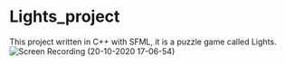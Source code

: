 # Lights_project
This project written in C++ with SFML, it is a puzzle game called Lights.
![Screen Recording (20-10-2020 17-06-54)](https://user-images.githubusercontent.com/73002533/96598011-1bf20500-12f7-11eb-83fe-0aa5c993c566.gif)
